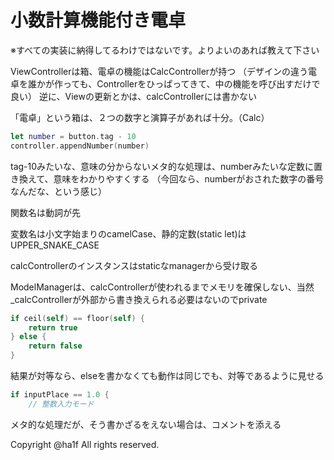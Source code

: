 # 小数計算機能付き電卓

※すべての実装に納得してるわけではないです。よりよいのあれば教えて下さい

ViewControllerは箱、電卓の機能はCalcControllerが持つ
（デザインの違う電卓を誰かが作っても、Controllerをひっぱってきて、中の機能を呼び出すだけで良い）
逆に、Viewの更新とかは、calcControllerには書かない

「電卓」という箱は、２つの数字と演算子があれば十分。（Calc）

```swift
let number = button.tag - 10
controller.appendNumber(number)
```

tag-10みたいな、意味の分からないメタ的な処理は、numberみたいな定数に置き換えて、意味をわかりやすくする
（今回なら、numberがおされた数字の番号なんだな、という感じ）

関数名は動詞が先

変数名は小文字始まりのcamelCase、静的定数(static let)はUPPER_SNAKE_CASE

calcControllerのインスタンスはstaticなmanagerから受け取る

ModelManagerは、calcControllerが使われるまでメモリを確保しない、当然_calcControllerが外部から書き換えられる必要はないのでprivate

```swift
if ceil(self) == floor(self) {
    return true
} else {
    return false
}
```

結果が対等なら、elseを書かなくても動作は同じでも、対等であるように見せる


```swift
if inputPlace == 1.0 {
    // 整数入力モード
```

メタ的な処理だが、そう書かざるをえない場合は、コメントを添える


Copyright @ha1f All rights reserved.
